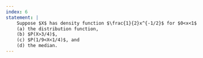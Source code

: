 ```yaml
---
index: 6
statement: |
    Suppose $X$ has density function $\frac{1}{2}x^{-1/2}$ for $0<x<1$ and $0$ otherwise. Find   
    (a) the distribution function,   
    (b) $P(X>3/4)$,    
    (c) $P(1/9<X<1/4)$, and     
    (d) the median.
---
```

